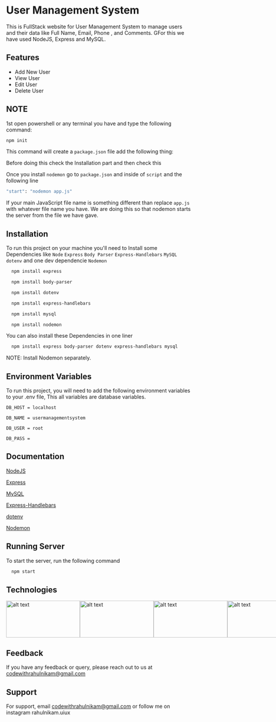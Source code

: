 
# User Management System

This is FullStack website for User Management System to 
manage users and their data like Full Name, Email, Phone
, and Comments. GFor this we have used NodeJS, Express and MySQL.


## Features

- Add New User
- View User
- Edit User
- Delete User

  
## NOTE

1st open powershell or any terminal you have and type the following command: 

```bash
npm init
```
This command will create a `package.json` file add the following thing: 

Before doing this check the Installation part and then check this


Once you install `nodemon` go to `package.json` and inside of `script` and the following line
```bash
"start": "nodemon app.js"
```


If your main JavaScript file name is something different than replace `app.js` with whatever file name you have.
We are doing this so that nodemon starts the server from the file we have gave.
## Installation

To run this project on your machine you'll need 
to Install some Dependencies like `Node` `Express`
 `Body Parser` `Express-Handlebars` `MySQL`
 `dotenv` and one dev dependencie `Nodemon`

```bash
  npm install express
```
```bash
  npm install body-parser
```
```bash
  npm install dotenv
```
```bash
  npm install express-handlebars
```
```bash
  npm install mysql
```
```bash
  npm install nodemon
```

You can also install these Dependencies in one liner

```bash
  npm install express body-parser dotenv express-handlebars mysql
```

NOTE: Install Nodemon separately.

  
## Environment Variables

To run this project, you will need to add the following environment variables to your .env file, This all variables are database variables.

`DB_HOST = localhost`

`DB_NAME = usermanagementsystem`

`DB_USER = root`

`DB_PASS = `

  
## Documentation

[NodeJS](https://nodejs.org/en/docs/)

[Express](https://expressjs.com/en/starter/installing.html)

[MySQL](https://dev.mysql.com/doc/)

[Express-Handlebars](https://www.npmjs.com/package/express-handlebars)

[dotenv](https://www.npmjs.com/package/dotenv)

[Nodemon](https://www.npmjs.com/package/nodemon)


  
## Running Server

To start the server, run the following command

```bash
  npm start
```

  
## Technologies
<div style="display:flex; align-items: center">
<img src="https://nodejs.org/static/images/logo.svg" alt="alt text" width="200" height="100">
<img src="https://expressjs.com/images/express-facebook-share.png" alt="alt text" width="200" height="100">
<img src="https://www.freepnglogos.com/uploads/logo-mysql-png/logo-mysql-mysql-and-moodle-elearningworld-5.png" alt="alt text" width="200" height="100">
<img src="https://obscureproblemsandgotchas.com/wp-content/uploads/2018/06/bootstrap-stack-e1530246058846.png" alt="alt text" width="200" height="100">
</div>

## Feedback

If you have any feedback or query, please reach out to us at codewithrahulnikam@gmail.com

  
## Support

For support, email codewithrahulnikam@gmail.com or follow me on instagram rahulnikam.uiux

  
